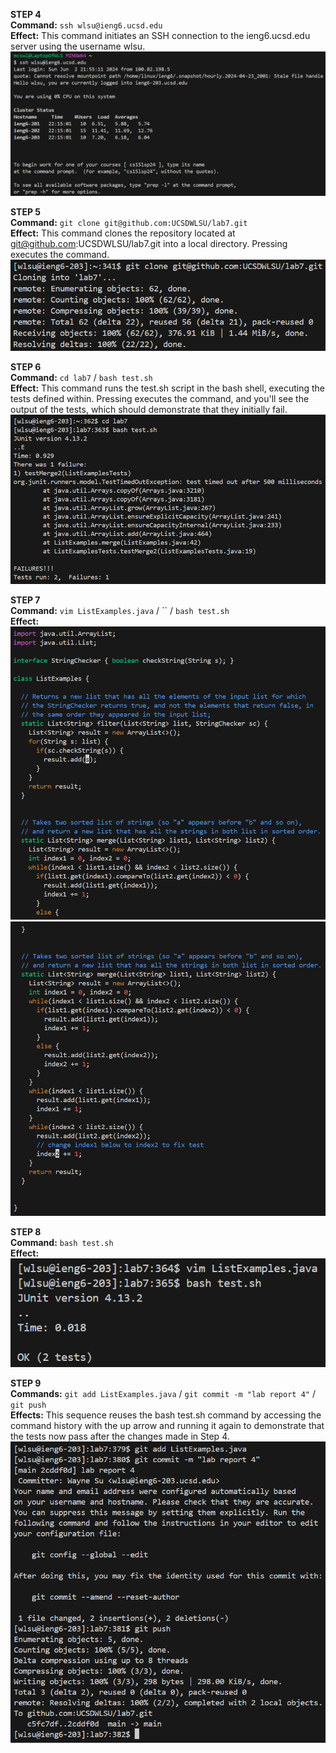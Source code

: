 **STEP 4**
<br>**Command:** `ssh wlsu@ieng6.ucsd.edu`
<br>**Effect:** This command initiates an SSH connection to the ieng6.ucsd.edu server using the username wlsu.
<br>![Image](lab4pic1.png)

**STEP 5**
<br>**Command:** `git clone git@github.com:UCSDWLSU/lab7.git`
<br>**Effect:** This command clones the repository located at git@github.com:UCSDWLSU/lab7.git into a local directory. Pressing <enter> executes the command.
<br>![Image](lab4pic2.png)

**STEP 6**
<br>**Command:** `cd lab7` / `bash test.sh`
<br>**Effect:** This command runs the test.sh script in the bash shell, executing the tests defined within. Pressing <enter> executes the command, and you'll see the output of the tests, which should demonstrate that they initially fail.
<br>![Image](lab4pic3.png)

**STEP 7**
<br>**Command:** `vim ListExamples.java` / `` / `bash test.sh`
<br>**Effect:** 
<br>![Image](lab4pic5.png)
<br>![Image](lab4pic6.png)

**STEP 8**
<br>**Command:** `bash test.sh`
<br>**Effect:** 
<br>![Image](lab4pic4.png)

**STEP 9**
<br>**Commands:** `git add ListExamples.java` / `git commit -m "lab report 4"` / `git push`
<br>**Effects:** This sequence reuses the bash test.sh command by accessing the command history with the up arrow and running it again to demonstrate that the tests now pass after the changes made in Step 4.
<br>![Image](lab4pic7.png)
